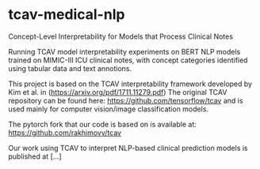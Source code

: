 # tcav-medical-nlp
Concept-Level Interpretability for Models that Process Clinical Notes

Running TCAV model interpretability experiments on BERT NLP models trained on MIMIC-III ICU clinical notes, with concept categories identified using tabular data and text annotions.

This project is based on the TCAV interpretability framework developed by Kim et al. in (https://arxiv.org/pdf/1711.11279.pdf)
The original TCAV repository can be found here: https://github.com/tensorflow/tcav and is used mainly for computer vision/image classification models.
  
The pytorch fork that our code is based on is available at: https://github.com/rakhimovv/tcav 

Our work using TCAV to interpret NLP-based clinical prediction models is published at [...]